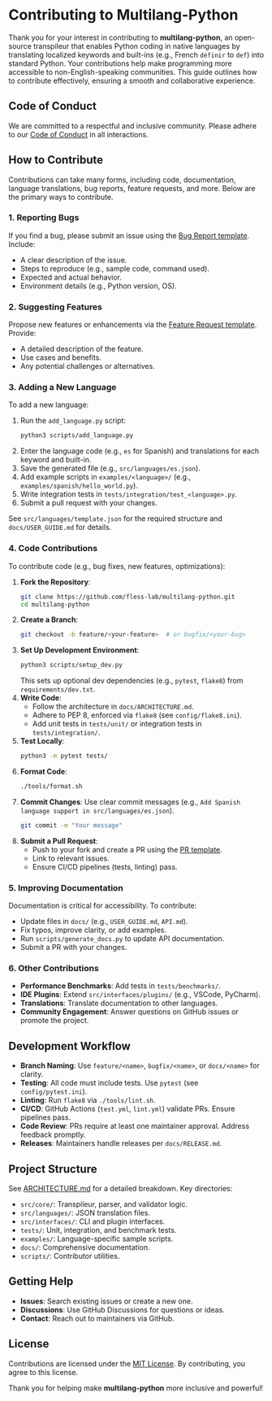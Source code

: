 # Contributing to Multilang-Python

Thank you for your interest in contributing to **multilang-python**, an open-source transpileur that enables Python coding in native languages by translating localized keywords and built-ins (e.g., French `définir` to `def`) into standard Python. Your contributions help make programming more accessible to non-English-speaking communities. This guide outlines how to contribute effectively, ensuring a smooth and collaborative experience.

## Code of Conduct

We are committed to a respectful and inclusive community. Please adhere to our [Code of Conduct](CODE_OF_CONDUCT.md) in all interactions.

## How to Contribute

Contributions can take many forms, including code, documentation, language translations, bug reports, feature requests, and more. Below are the primary ways to contribute.

### 1. Reporting Bugs

If you find a bug, please submit an issue using the [Bug Report template](.github/ISSUE_TEMPLATE/bug_report.md). Include:
- A clear description of the issue.
- Steps to reproduce (e.g., sample code, command used).
- Expected and actual behavior.
- Environment details (e.g., Python version, OS).

### 2. Suggesting Features

Propose new features or enhancements via the [Feature Request template](.github/ISSUE_TEMPLATE/feature_request.md). Provide:
- A detailed description of the feature.
- Use cases and benefits.
- Any potential challenges or alternatives.

### 3. Adding a New Language

To add a new language:
1. Run the `add_language.py` script:
   ```bash
   python3 scripts/add_language.py
   ```
2. Enter the language code (e.g., `es` for Spanish) and translations for each keyword and built-in.
3. Save the generated file (e.g., `src/languages/es.json`).
4. Add example scripts in `examples/<language>/` (e.g., `examples/spanish/hello_world.py`).
5. Write integration tests in `tests/integration/test_<language>.py`.
6. Submit a pull request with your changes.

See `src/languages/template.json` for the required structure and `docs/USER_GUIDE.md` for details.

### 4. Code Contributions

To contribute code (e.g., bug fixes, new features, optimizations):
1. **Fork the Repository**:
   ```bash
   git clone https://github.com/fless-lab/multilang-python.git
   cd multilang-python
   ```
2. **Create a Branch**:
   ```bash
   git checkout -b feature/<your-feature>  # or bugfix/<your-bug>
   ```
3. **Set Up Development Environment**:
   ```bash
   python3 scripts/setup_dev.py
   ```
   This sets up optional dev dependencies (e.g., `pytest`, `flake8`) from `requirements/dev.txt`.
4. **Write Code**:
   - Follow the architecture in `docs/ARCHITECTURE.md`.
   - Adhere to PEP 8, enforced via `flake8` (see `config/flake8.ini`).
   - Add unit tests in `tests/unit/` or integration tests in `tests/integration/`.
5. **Test Locally**:
   ```bash
   python3 -m pytest tests/
   ```
6. **Format Code**:
   ```bash
   ./tools/format.sh
   ```
7. **Commit Changes**:
   Use clear commit messages (e.g., `Add Spanish language support in src/languages/es.json`).
   ```bash
   git commit -m "Your message"
   ```
8. **Submit a Pull Request**:
   - Push to your fork and create a PR using the [PR template](.github/PULL_REQUEST_TEMPLATE.md).
   - Link to relevant issues.
   - Ensure CI/CD pipelines (tests, linting) pass.

### 5. Improving Documentation

Documentation is critical for accessibility. To contribute:
- Update files in `docs/` (e.g., `USER_GUIDE.md`, `API.md`).
- Fix typos, improve clarity, or add examples.
- Run `scripts/generate_docs.py` to update API documentation.
- Submit a PR with your changes.

### 6. Other Contributions

- **Performance Benchmarks**: Add tests in `tests/benchmarks/`.
- **IDE Plugins**: Extend `src/interfaces/plugins/` (e.g., VSCode, PyCharm).
- **Translations**: Translate documentation to other languages.
- **Community Engagement**: Answer questions on GitHub issues or promote the project.

## Development Workflow

- **Branch Naming**: Use `feature/<name>`, `bugfix/<name>`, or `docs/<name>` for clarity.
- **Testing**: All code must include tests. Use `pytest` (see `config/pytest.ini`).
- **Linting**: Run `flake8` via `./tools/lint.sh`.
- **CI/CD**: GitHub Actions (`test.yml`, `lint.yml`) validate PRs. Ensure pipelines pass.
- **Code Review**: PRs require at least one maintainer approval. Address feedback promptly.
- **Releases**: Maintainers handle releases per `docs/RELEASE.md`.

## Project Structure

See [ARCHITECTURE.md](ARCHITECTURE.md) for a detailed breakdown. Key directories:
- `src/core/`: Transpileur, parser, and validator logic.
- `src/languages/`: JSON translation files.
- `src/interfaces/`: CLI and plugin interfaces.
- `tests/`: Unit, integration, and benchmark tests.
- `examples/`: Language-specific sample scripts.
- `docs/`: Comprehensive documentation.
- `scripts/`: Contributor utilities.

## Getting Help

- **Issues**: Search existing issues or create a new one.
- **Discussions**: Use GitHub Discussions for questions or ideas.
- **Contact**: Reach out to maintainers via GitHub.

## License

Contributions are licensed under the [MIT License](LICENSE). By contributing, you agree to this license.

Thank you for helping make **multilang-python** more inclusive and powerful!